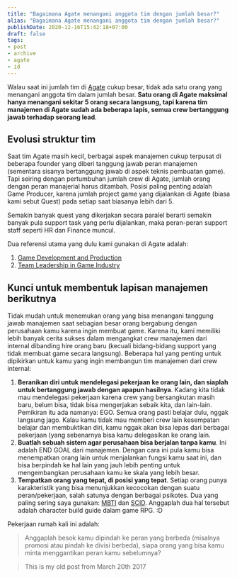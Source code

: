 ```yaml
---
title: "Bagaimana Agate menangani anggota tim dengan jumlah besar?"
alias: "Bagaimana Agate menangani anggota tim dengan jumlah besar?"
publishDate: 2020-12-16T15:42:18+07:00
draft: false
tags:
- post
- archive
- agate
- id
---
```


Walau saat ini jumlah tim di [Agate](https://agate.id) cukup besar, tidak ada satu orang yang menangani anggota tim dalam jumlah besar. **Satu orang di Agate maksimal hanya menangani sekitar 5 orang secara langsung, tapi karena tim manajemen di Agate sudah ada beberapa lapis, semua crew bertanggung jawab terhadap seorang lead**.

## Evolusi struktur tim

Saat tim Agate masih kecil, berbagai aspek manajemen cukup terpusat di beberapa founder yang diberi tanggung jawab peran manajemen (sementara sisanya bertanggung jawab di aspek teknis pembuatan game). Tapi seiring dengan pertumbuhan jumlah crew di Agate, jumlah orang dengan peran manajerial harus ditambah. Posisi paling penting adalah Game Producer, karena jumlah project game yang dijalankan di Agate (biasa kami sebut Quest) pada setiap saat biasanya lebih dari 5.

Semakin banyak quest yang dikerjakan secara paralel berarti semakin banyak pula support task yang perlu dijalankan, maka peran-peran support staff seperti HR dan Finance muncul.

Dua referensi utama yang dulu kami gunakan di Agate adalah:

1. [Game Development and Production](https://www.goodreads.com/book/show/3028727-game-development-and-production)
2. [Team Leadership in Game Industry](https://www.goodreads.com/book/show/6193112-team-leadership-in-the-game-industry)

## Kunci untuk membentuk lapisan manajemen berikutnya

Tidak mudah untuk menemukan orang yang bisa menangani tanggung jawab manajemen saat sebagian besar orang bergabung dengan perusahaan kamu karena ingin membuat game. Karena itu, kami memiliki lebih banyak cerita sukses dalam mengangkat crew manajemen dari internal dibanding hire orang baru (kecuali bidang-bidang support yang tidak membuat game secara langsung). Beberapa hal yang penting untuk dipikirkan untuk kamu yang ingin membangun tim manajemen dari crew internal:

1. **Beranikan diri untuk mendelegasi pekerjaan ke orang lain, dan siaplah untuk bertanggung jawab dengan apapun hasilnya**. Kadang kita tidak mau mendelegasi pekerjaan karena crew yang bersangkutan masih baru, belum bisa, tidak bisa mengerjakan sebaik kita, dan lain-lain. Pemikiran itu ada namanya: EGO. Semua orang pasti belajar dulu, nggak langsung jago. Kalau kamu tidak mau memberi crew lain kesempatan belajar dan membuktikan diri, kamu nggak akan bisa lepas dari berbagai pekerjaan (yang sebenarnya bisa kamu delegasikan ke orang lain.
2. **Buatlah sebuah sistem agar perusahaan bisa berjalan tanpa kamu**. Ini adalah END GOAL dari manajemen. Dengan cara ini pula kamu bisa menempatkan orang lain untuk menjalankan fungsi kamu saat ini, dan bisa berpindah ke hal lain yang jauh lebih penting untuk mengembangkan perusahaan kamu ke skala yang lebih besar.
3. **Tempatkan orang yang tepat, di posisi yang tepat**. Setiap orang punya karakteristik yang bisa menunjukkan kecocokan dengan suatu peran/pekerjaan, salah satunya dengan berbagai psikotes. Dua yang paling sering saya gunakan: [MBTI](https://www.16personalities.com) dan [SCID](#). Anggaplah dua hal tersebut adalah character build guide dalam game RPG. :D

Pekerjaan rumah kali ini adalah:

> Anggaplah besok kamu dipindah ke peran yang berbeda (misalnya promosi atau pindah ke divisi berbeda), siapa orang yang bisa kamu minta menggantikan peran kamu sebelumnya?

> This is my old post from March 20th 2017
